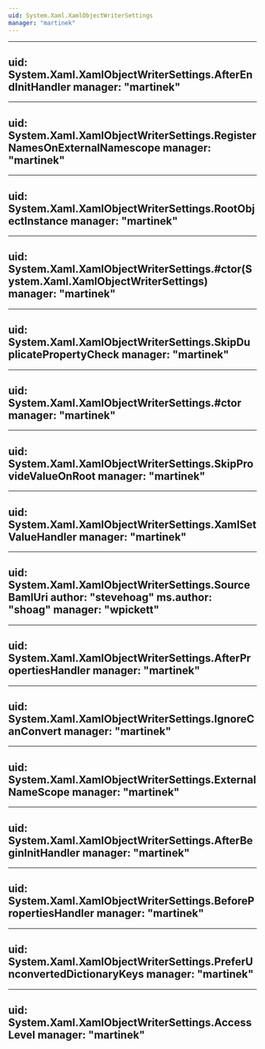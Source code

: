 ```yaml
---
uid: System.Xaml.XamlObjectWriterSettings
manager: "martinek"
---
```


---
uid: System.Xaml.XamlObjectWriterSettings.AfterEndInitHandler
manager: "martinek"
---

---
uid: System.Xaml.XamlObjectWriterSettings.RegisterNamesOnExternalNamescope
manager: "martinek"
---

---
uid: System.Xaml.XamlObjectWriterSettings.RootObjectInstance
manager: "martinek"
---

---
uid: System.Xaml.XamlObjectWriterSettings.#ctor(System.Xaml.XamlObjectWriterSettings)
manager: "martinek"
---

---
uid: System.Xaml.XamlObjectWriterSettings.SkipDuplicatePropertyCheck
manager: "martinek"
---

---
uid: System.Xaml.XamlObjectWriterSettings.#ctor
manager: "martinek"
---

---
uid: System.Xaml.XamlObjectWriterSettings.SkipProvideValueOnRoot
manager: "martinek"
---

---
uid: System.Xaml.XamlObjectWriterSettings.XamlSetValueHandler
manager: "martinek"
---

---
uid: System.Xaml.XamlObjectWriterSettings.SourceBamlUri
author: "stevehoag"
ms.author: "shoag"
manager: "wpickett"
---

---
uid: System.Xaml.XamlObjectWriterSettings.AfterPropertiesHandler
manager: "martinek"
---

---
uid: System.Xaml.XamlObjectWriterSettings.IgnoreCanConvert
manager: "martinek"
---

---
uid: System.Xaml.XamlObjectWriterSettings.ExternalNameScope
manager: "martinek"
---

---
uid: System.Xaml.XamlObjectWriterSettings.AfterBeginInitHandler
manager: "martinek"
---

---
uid: System.Xaml.XamlObjectWriterSettings.BeforePropertiesHandler
manager: "martinek"
---

---
uid: System.Xaml.XamlObjectWriterSettings.PreferUnconvertedDictionaryKeys
manager: "martinek"
---

---
uid: System.Xaml.XamlObjectWriterSettings.AccessLevel
manager: "martinek"
---

